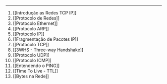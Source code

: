  ---

1. [[Introdução as Redes TCP IP]]
2. [[Protocolo de Redes]]
3. [[Protocolo Ethernet]]
4. [[Protocolo ARP]]
5. [[Protocolo IP]]
6. [[Fragmentação de Pacotes IP]]
7. [[Protocolo TCP]]
8. [[3WHS - Three-way Handshake]]
9. [[Protocolo UDP]]
10. [[Protocolo ICMP]]
11. [[Entendendo o PING]]
12. [[Time To Live - TTL]]
13. [[Bytes na Rede]]


